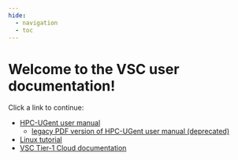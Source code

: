 ```yaml
---
hide:
  - navigation
  - toc
---
```


# Welcome to the VSC user documentation!

Click a link to continue:

* [HPC-UGent user manual](https://hpcugent.github.io/vsc_user_docs/HPC/Gent)
    * [legacy PDF version of HPC-UGent user manual (deprecated)](https://hpcugent.github.io/vsc_user_docs/pdf)
* [Linux tutorial](https://hpcugent.github.io/vsc_user_docs/linux-tutorial)
* [VSC Tier-1 Cloud documentation](https://hpcugent.github.io/vsc_user_docs/cloud)

